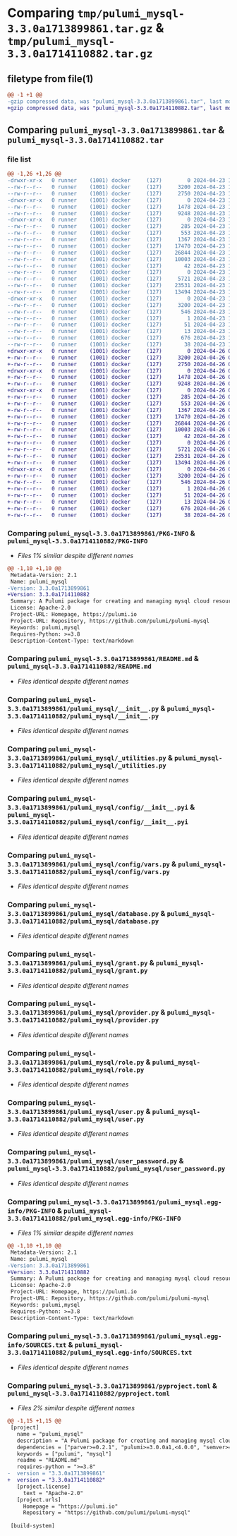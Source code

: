 # Comparing `tmp/pulumi_mysql-3.3.0a1713899861.tar.gz` & `tmp/pulumi_mysql-3.3.0a1714110882.tar.gz`

## filetype from file(1)

```diff
@@ -1 +1 @@
-gzip compressed data, was "pulumi_mysql-3.3.0a1713899861.tar", last modified: Tue Apr 23 19:49:25 2024, max compression
+gzip compressed data, was "pulumi_mysql-3.3.0a1714110882.tar", last modified: Fri Apr 26 05:58:37 2024, max compression
```

## Comparing `pulumi_mysql-3.3.0a1713899861.tar` & `pulumi_mysql-3.3.0a1714110882.tar`

### file list

```diff
@@ -1,26 +1,26 @@
-drwxr-xr-x   0 runner    (1001) docker     (127)        0 2024-04-23 19:49:25.198495 pulumi_mysql-3.3.0a1713899861/
--rw-r--r--   0 runner    (1001) docker     (127)     3200 2024-04-23 19:49:25.198495 pulumi_mysql-3.3.0a1713899861/PKG-INFO
--rw-r--r--   0 runner    (1001) docker     (127)     2750 2024-04-23 19:49:19.000000 pulumi_mysql-3.3.0a1713899861/README.md
-drwxr-xr-x   0 runner    (1001) docker     (127)        0 2024-04-23 19:49:25.194495 pulumi_mysql-3.3.0a1713899861/pulumi_mysql/
--rw-r--r--   0 runner    (1001) docker     (127)     1478 2024-04-23 19:49:19.000000 pulumi_mysql-3.3.0a1713899861/pulumi_mysql/__init__.py
--rw-r--r--   0 runner    (1001) docker     (127)     9248 2024-04-23 19:49:19.000000 pulumi_mysql-3.3.0a1713899861/pulumi_mysql/_utilities.py
-drwxr-xr-x   0 runner    (1001) docker     (127)        0 2024-04-23 19:49:25.198495 pulumi_mysql-3.3.0a1713899861/pulumi_mysql/config/
--rw-r--r--   0 runner    (1001) docker     (127)      285 2024-04-23 19:49:19.000000 pulumi_mysql-3.3.0a1713899861/pulumi_mysql/config/__init__.py
--rw-r--r--   0 runner    (1001) docker     (127)      553 2024-04-23 19:49:19.000000 pulumi_mysql-3.3.0a1713899861/pulumi_mysql/config/__init__.pyi
--rw-r--r--   0 runner    (1001) docker     (127)     1367 2024-04-23 19:49:19.000000 pulumi_mysql-3.3.0a1713899861/pulumi_mysql/config/vars.py
--rw-r--r--   0 runner    (1001) docker     (127)    17470 2024-04-23 19:49:19.000000 pulumi_mysql-3.3.0a1713899861/pulumi_mysql/database.py
--rw-r--r--   0 runner    (1001) docker     (127)    26844 2024-04-23 19:49:19.000000 pulumi_mysql-3.3.0a1713899861/pulumi_mysql/grant.py
--rw-r--r--   0 runner    (1001) docker     (127)    10003 2024-04-23 19:49:19.000000 pulumi_mysql-3.3.0a1713899861/pulumi_mysql/provider.py
--rw-r--r--   0 runner    (1001) docker     (127)       42 2024-04-23 19:49:19.000000 pulumi_mysql-3.3.0a1713899861/pulumi_mysql/pulumi-plugin.json
--rw-r--r--   0 runner    (1001) docker     (127)        0 2024-04-23 19:49:19.000000 pulumi_mysql-3.3.0a1713899861/pulumi_mysql/py.typed
--rw-r--r--   0 runner    (1001) docker     (127)     5721 2024-04-23 19:49:19.000000 pulumi_mysql-3.3.0a1713899861/pulumi_mysql/role.py
--rw-r--r--   0 runner    (1001) docker     (127)    23531 2024-04-23 19:49:19.000000 pulumi_mysql-3.3.0a1713899861/pulumi_mysql/user.py
--rw-r--r--   0 runner    (1001) docker     (127)    13494 2024-04-23 19:49:19.000000 pulumi_mysql-3.3.0a1713899861/pulumi_mysql/user_password.py
-drwxr-xr-x   0 runner    (1001) docker     (127)        0 2024-04-23 19:49:25.198495 pulumi_mysql-3.3.0a1713899861/pulumi_mysql.egg-info/
--rw-r--r--   0 runner    (1001) docker     (127)     3200 2024-04-23 19:49:25.000000 pulumi_mysql-3.3.0a1713899861/pulumi_mysql.egg-info/PKG-INFO
--rw-r--r--   0 runner    (1001) docker     (127)      546 2024-04-23 19:49:25.000000 pulumi_mysql-3.3.0a1713899861/pulumi_mysql.egg-info/SOURCES.txt
--rw-r--r--   0 runner    (1001) docker     (127)        1 2024-04-23 19:49:25.000000 pulumi_mysql-3.3.0a1713899861/pulumi_mysql.egg-info/dependency_links.txt
--rw-r--r--   0 runner    (1001) docker     (127)       51 2024-04-23 19:49:25.000000 pulumi_mysql-3.3.0a1713899861/pulumi_mysql.egg-info/requires.txt
--rw-r--r--   0 runner    (1001) docker     (127)       13 2024-04-23 19:49:25.000000 pulumi_mysql-3.3.0a1713899861/pulumi_mysql.egg-info/top_level.txt
--rw-r--r--   0 runner    (1001) docker     (127)      676 2024-04-23 19:49:19.000000 pulumi_mysql-3.3.0a1713899861/pyproject.toml
--rw-r--r--   0 runner    (1001) docker     (127)       38 2024-04-23 19:49:25.198495 pulumi_mysql-3.3.0a1713899861/setup.cfg
+drwxr-xr-x   0 runner    (1001) docker     (127)        0 2024-04-26 05:58:37.863686 pulumi_mysql-3.3.0a1714110882/
+-rw-r--r--   0 runner    (1001) docker     (127)     3200 2024-04-26 05:58:37.863686 pulumi_mysql-3.3.0a1714110882/PKG-INFO
+-rw-r--r--   0 runner    (1001) docker     (127)     2750 2024-04-26 05:58:31.000000 pulumi_mysql-3.3.0a1714110882/README.md
+drwxr-xr-x   0 runner    (1001) docker     (127)        0 2024-04-26 05:58:37.859686 pulumi_mysql-3.3.0a1714110882/pulumi_mysql/
+-rw-r--r--   0 runner    (1001) docker     (127)     1478 2024-04-26 05:58:31.000000 pulumi_mysql-3.3.0a1714110882/pulumi_mysql/__init__.py
+-rw-r--r--   0 runner    (1001) docker     (127)     9248 2024-04-26 05:58:31.000000 pulumi_mysql-3.3.0a1714110882/pulumi_mysql/_utilities.py
+drwxr-xr-x   0 runner    (1001) docker     (127)        0 2024-04-26 05:58:37.863686 pulumi_mysql-3.3.0a1714110882/pulumi_mysql/config/
+-rw-r--r--   0 runner    (1001) docker     (127)      285 2024-04-26 05:58:31.000000 pulumi_mysql-3.3.0a1714110882/pulumi_mysql/config/__init__.py
+-rw-r--r--   0 runner    (1001) docker     (127)      553 2024-04-26 05:58:31.000000 pulumi_mysql-3.3.0a1714110882/pulumi_mysql/config/__init__.pyi
+-rw-r--r--   0 runner    (1001) docker     (127)     1367 2024-04-26 05:58:31.000000 pulumi_mysql-3.3.0a1714110882/pulumi_mysql/config/vars.py
+-rw-r--r--   0 runner    (1001) docker     (127)    17470 2024-04-26 05:58:31.000000 pulumi_mysql-3.3.0a1714110882/pulumi_mysql/database.py
+-rw-r--r--   0 runner    (1001) docker     (127)    26844 2024-04-26 05:58:31.000000 pulumi_mysql-3.3.0a1714110882/pulumi_mysql/grant.py
+-rw-r--r--   0 runner    (1001) docker     (127)    10003 2024-04-26 05:58:31.000000 pulumi_mysql-3.3.0a1714110882/pulumi_mysql/provider.py
+-rw-r--r--   0 runner    (1001) docker     (127)       42 2024-04-26 05:58:31.000000 pulumi_mysql-3.3.0a1714110882/pulumi_mysql/pulumi-plugin.json
+-rw-r--r--   0 runner    (1001) docker     (127)        0 2024-04-26 05:58:31.000000 pulumi_mysql-3.3.0a1714110882/pulumi_mysql/py.typed
+-rw-r--r--   0 runner    (1001) docker     (127)     5721 2024-04-26 05:58:31.000000 pulumi_mysql-3.3.0a1714110882/pulumi_mysql/role.py
+-rw-r--r--   0 runner    (1001) docker     (127)    23531 2024-04-26 05:58:31.000000 pulumi_mysql-3.3.0a1714110882/pulumi_mysql/user.py
+-rw-r--r--   0 runner    (1001) docker     (127)    13494 2024-04-26 05:58:31.000000 pulumi_mysql-3.3.0a1714110882/pulumi_mysql/user_password.py
+drwxr-xr-x   0 runner    (1001) docker     (127)        0 2024-04-26 05:58:37.863686 pulumi_mysql-3.3.0a1714110882/pulumi_mysql.egg-info/
+-rw-r--r--   0 runner    (1001) docker     (127)     3200 2024-04-26 05:58:37.000000 pulumi_mysql-3.3.0a1714110882/pulumi_mysql.egg-info/PKG-INFO
+-rw-r--r--   0 runner    (1001) docker     (127)      546 2024-04-26 05:58:37.000000 pulumi_mysql-3.3.0a1714110882/pulumi_mysql.egg-info/SOURCES.txt
+-rw-r--r--   0 runner    (1001) docker     (127)        1 2024-04-26 05:58:37.000000 pulumi_mysql-3.3.0a1714110882/pulumi_mysql.egg-info/dependency_links.txt
+-rw-r--r--   0 runner    (1001) docker     (127)       51 2024-04-26 05:58:37.000000 pulumi_mysql-3.3.0a1714110882/pulumi_mysql.egg-info/requires.txt
+-rw-r--r--   0 runner    (1001) docker     (127)       13 2024-04-26 05:58:37.000000 pulumi_mysql-3.3.0a1714110882/pulumi_mysql.egg-info/top_level.txt
+-rw-r--r--   0 runner    (1001) docker     (127)      676 2024-04-26 05:58:31.000000 pulumi_mysql-3.3.0a1714110882/pyproject.toml
+-rw-r--r--   0 runner    (1001) docker     (127)       38 2024-04-26 05:58:37.863686 pulumi_mysql-3.3.0a1714110882/setup.cfg
```

### Comparing `pulumi_mysql-3.3.0a1713899861/PKG-INFO` & `pulumi_mysql-3.3.0a1714110882/PKG-INFO`

 * *Files 1% similar despite different names*

```diff
@@ -1,10 +1,10 @@
 Metadata-Version: 2.1
 Name: pulumi_mysql
-Version: 3.3.0a1713899861
+Version: 3.3.0a1714110882
 Summary: A Pulumi package for creating and managing mysql cloud resources.
 License: Apache-2.0
 Project-URL: Homepage, https://pulumi.io
 Project-URL: Repository, https://github.com/pulumi/pulumi-mysql
 Keywords: pulumi,mysql
 Requires-Python: >=3.8
 Description-Content-Type: text/markdown
```

### Comparing `pulumi_mysql-3.3.0a1713899861/README.md` & `pulumi_mysql-3.3.0a1714110882/README.md`

 * *Files identical despite different names*

### Comparing `pulumi_mysql-3.3.0a1713899861/pulumi_mysql/__init__.py` & `pulumi_mysql-3.3.0a1714110882/pulumi_mysql/__init__.py`

 * *Files identical despite different names*

### Comparing `pulumi_mysql-3.3.0a1713899861/pulumi_mysql/_utilities.py` & `pulumi_mysql-3.3.0a1714110882/pulumi_mysql/_utilities.py`

 * *Files identical despite different names*

### Comparing `pulumi_mysql-3.3.0a1713899861/pulumi_mysql/config/__init__.pyi` & `pulumi_mysql-3.3.0a1714110882/pulumi_mysql/config/__init__.pyi`

 * *Files identical despite different names*

### Comparing `pulumi_mysql-3.3.0a1713899861/pulumi_mysql/config/vars.py` & `pulumi_mysql-3.3.0a1714110882/pulumi_mysql/config/vars.py`

 * *Files identical despite different names*

### Comparing `pulumi_mysql-3.3.0a1713899861/pulumi_mysql/database.py` & `pulumi_mysql-3.3.0a1714110882/pulumi_mysql/database.py`

 * *Files identical despite different names*

### Comparing `pulumi_mysql-3.3.0a1713899861/pulumi_mysql/grant.py` & `pulumi_mysql-3.3.0a1714110882/pulumi_mysql/grant.py`

 * *Files identical despite different names*

### Comparing `pulumi_mysql-3.3.0a1713899861/pulumi_mysql/provider.py` & `pulumi_mysql-3.3.0a1714110882/pulumi_mysql/provider.py`

 * *Files identical despite different names*

### Comparing `pulumi_mysql-3.3.0a1713899861/pulumi_mysql/role.py` & `pulumi_mysql-3.3.0a1714110882/pulumi_mysql/role.py`

 * *Files identical despite different names*

### Comparing `pulumi_mysql-3.3.0a1713899861/pulumi_mysql/user.py` & `pulumi_mysql-3.3.0a1714110882/pulumi_mysql/user.py`

 * *Files identical despite different names*

### Comparing `pulumi_mysql-3.3.0a1713899861/pulumi_mysql/user_password.py` & `pulumi_mysql-3.3.0a1714110882/pulumi_mysql/user_password.py`

 * *Files identical despite different names*

### Comparing `pulumi_mysql-3.3.0a1713899861/pulumi_mysql.egg-info/PKG-INFO` & `pulumi_mysql-3.3.0a1714110882/pulumi_mysql.egg-info/PKG-INFO`

 * *Files 1% similar despite different names*

```diff
@@ -1,10 +1,10 @@
 Metadata-Version: 2.1
 Name: pulumi_mysql
-Version: 3.3.0a1713899861
+Version: 3.3.0a1714110882
 Summary: A Pulumi package for creating and managing mysql cloud resources.
 License: Apache-2.0
 Project-URL: Homepage, https://pulumi.io
 Project-URL: Repository, https://github.com/pulumi/pulumi-mysql
 Keywords: pulumi,mysql
 Requires-Python: >=3.8
 Description-Content-Type: text/markdown
```

### Comparing `pulumi_mysql-3.3.0a1713899861/pulumi_mysql.egg-info/SOURCES.txt` & `pulumi_mysql-3.3.0a1714110882/pulumi_mysql.egg-info/SOURCES.txt`

 * *Files identical despite different names*

### Comparing `pulumi_mysql-3.3.0a1713899861/pyproject.toml` & `pulumi_mysql-3.3.0a1714110882/pyproject.toml`

 * *Files 2% similar despite different names*

```diff
@@ -1,15 +1,15 @@
 [project]
   name = "pulumi_mysql"
   description = "A Pulumi package for creating and managing mysql cloud resources."
   dependencies = ["parver>=0.2.1", "pulumi>=3.0.0a1,<4.0.0", "semver>=2.8.1"]
   keywords = ["pulumi", "mysql"]
   readme = "README.md"
   requires-python = ">=3.8"
-  version = "3.3.0a1713899861"
+  version = "3.3.0a1714110882"
   [project.license]
     text = "Apache-2.0"
   [project.urls]
     Homepage = "https://pulumi.io"
     Repository = "https://github.com/pulumi/pulumi-mysql"
 
 [build-system]
```

